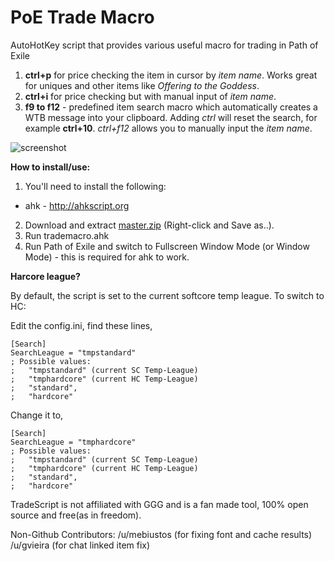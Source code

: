 # PoE Trade Macro
AutoHotKey script that provides various useful macro for trading in Path of Exile

1. **ctrl+p** for price checking the item in cursor by _item name_. Works great for uniques and other items like _Offering to the Goddess_.
2. **ctrl+i** for price checking but with manual input of _item name_.
3. **f9 to f12** - predefined item search macro which automatically creates a WTB message into your clipboard. Adding _ctrl_ will reset the search, for example **ctrl+10**. _ctrl+f12_ allows you to manually input the _item name_.

![screenshot](https://cloud.githubusercontent.com/assets/75921/18938211/c04a6fc0-8629-11e6-8633-7f732ec05888.png)

**How to install/use:**

1. You'll need to install the following:
 - ahk - http://ahkscript.org
2. Download and extract [master.zip](https://github.com/thirdy/trademacro/archive/master.zip) (Right-click and Save as..).
3. Run trademacro.ahk
4. Run Path of Exile and switch to Fullscreen Window Mode (or Window Mode) - this is required for ahk to work.

**Harcore league?**

By default, the script is set to the current softcore temp league. To switch to HC:

Edit the config.ini, find these lines,

```
[Search]
SearchLeague = "tmpstandard"
; Possible values: 
; 	"tmpstandard" (current SC Temp-League) 
;	"tmphardcore" (current HC Temp-League) 
;	"standard", 
;	"hardcore"
```

Change it to,

```
[Search]
SearchLeague = "tmphardcore"
; Possible values: 
; 	"tmpstandard" (current SC Temp-League) 
;	"tmphardcore" (current HC Temp-League) 
;	"standard", 
;	"hardcore"
```

TradeScript is not affiliated with GGG and is a fan made tool, 100% open source and free(as in freedom).

Non-Github Contributors:
/u/mebiustos (for fixing font and cache results)
/u/gvieira (for chat linked item fix)
